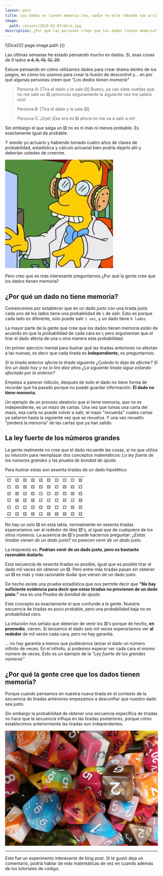 ```yaml
---
layout: post
title: Los dados no tienen memoria [no, nadie te esta robando tus ⚅'s]
image:
  path: /assets/2019-02-07/dice.jpg
description: ¿Por qué las personas creen que los dados tienen memoria? ¿Por qué creen que lo que tu tiraste afecta la siguiente tirada?
---
```


![Dice]({{ page.image.path }})

Las últimas semanas he estado pensando mucho en dados. Si, esas cosas de 6 lados ~~o 4, 8, 10, 12, 20~~

Estuve pensando en cómo utilizamos dados para crear drama dentro de los juegos, en cómo los usamos para crear la ilusión de descontrol y... en por qué algunas personas creen que _"Los dados tienen memoria"_

<!--more-->

> Persona A: [Tira el dado y le sale ⚃] Bueno, ya van siete vueltas que no me sale un ⚅ ¡entonces seguramente la siguiente vez me saldrá uno!

> Persona B: [Tira el dado y le sale ⚅]

> Persona C: ¡Oye! ¡Ese era mi ⚅ ahora no me va a salir a mi!

Sin embargo el que salga un ⚅ no es ni más ni menos probable. Es exactamente igual de probable.

Y siendo yo actuario y habiendo tomado cuatro años de clases de probabilidad, estadística y cálculo actuarial bien podría dejarlo ahí y deberían ustedes de creerme.

![Professor Frink][frink]

Pero creo que es más interesante preguntarnos ¿Por qué la gente cree que los dados tienen memoria?

## ¿Por qué un dado **no** tiene memoria?

Comencemos por establecer que en un dado _justo_ con una tirada _justa_ cada uno de los lados tiene una probabilidad de `⅙` de salir. Esto es porque cada lado es diferente, solo puede salir `1 vez`, y un dado tiene `6 lados`.

La mayor parte de la gente que cree que los dados tienen memoria están de acuerdo en que la probabilidad de cada cara es `⅙` pero argumentan que el tirar el dado afecta de una u otra manera esta probabilidad.

Un primer ejercicio mental para ilustrar qué las tiradas anteriores no afectan a las nuevas, es decir que cada tirada es **Independiente,** es preguntarnos:

_Si la tirada anterior afecta la tirada siguiente ¿Cuándo lo deja de afectar? Si tiro un dado hoy y no lo tiro diez años ¿La siguiente tirada sigue estando afectada por la anterior?_

Empieza a parecer ridículo, después de todo el dado no tiene forma de recordar qué ha pasado porque no puede guardar información. **El dado no tiene memoria.**

Un ejemplo de un proceso aleatorio que sí tiene memoria, que no es independiente, es un mazo de cartas. Una vez que tomas una carta del mazo, esa carta no puede volver a salir, el mazo "recuerda" cuales cartas ya salieron hasta la siguiente vez que se revuelva. Y una vez revuelto "perderá la memoria" de las cartas que ya han salido.

## La ley fuerte de los números grandes

La gente realmente no cree que el dado recuerde las cosas, si no que utiliza su intuición para reemplazar dos conceptos matemáticos: _La ley fuerte de los números grandes_ y las _prueba de bondad de ajuste._

Para ilustrar estas son sesenta tiradas de un dado hipotético:

| | | | | | | | | | |
|---|---|---|---|---|---|---|---|---|---|
| ⚁ | ⚂ | ⚄ | ⚄ | ⚂ | ⚃ | ⚀ | ⚀ | ⚀ | ⚄ |
| ⚀ | ⚃ | ⚄ | ⚃ | ⚃ | ⚄ | ⚁ | ⚄ | ⚃ | ⚁ |
| ⚂ | ⚄ | ⚂ | ⚃ | ⚀ | ⚁ | ⚂ | ⚃ | ⚄ | ⚃ |
| ⚁ | ⚄ | ⚃ | ⚄ | ⚁ | ⚁ | ⚁ | ⚂ | ⚀ | ⚄ |
| ⚀ | ⚁ | ⚁ | ⚂ | ⚃ | ⚃ | ⚁ | ⚁ | ⚄ | ⚂ |
| ⚁ | ⚃ | ⚃ | ⚄ | ⚁ | ⚄ | ⚄ | ⚄ | ⚂ | ⚃ |

No hay un solo ⚅ en esta tabla, normalmente en sesenta tiradas esperaríamos ver al rededor de diez ⚅'s, al igual que de cualquiera de los otros números. La ausencia de ⚅'s puede hacernos preguntar: _¿Estas tiradas vienen de un dado justo? no parecen venir de un dado justo._

La respuesta es: **Podrían venir de un dado justo, pero es bastante razonable dudarlo.**

Esta secuencia de sesenta tiradas es posible, igual que es posible tirar el dado mil veces sin obtener un ⚅. Pero entre más tiradas pasan sin obtener un ⚅ es más y más razonable dudar que vienen de un dado justo.

De hecho existe una prueba estadística que nos permite decir que **"No hay suficiente evidencia para decir que estas tiradas no provienen de un dado justo."** esa es una _Prueba de bondad de ajuste._

Este concepto es exactamente el que confunde a la gente. Nuestra secuencia de tiradas es poco probable, pero una probabilidad baja no es probabilidad cero.

La intuición nos señala que deberían de venir los ⚅'s porque de hecho, **en promedio**, vienen. Si lanzamos el dado seis mil veces esperaríamos ver **al rededor** de mil veces cada cara, pero no hay garantía.

... no hay garantía a menos que pudiéramos lanzar el dado un número infinito de veces. En el infinito, si podemos esperar ver cada cara el mismo número de veces. Esto es un ejemplo de la _"Ley fuerte de los grandes números"_


## ¿Por qué la gente cree que los dados tienen memoria?

Porque cuando pensamos en nuestra nueva tirada en el contexto de la secuencia de tiradas anteriores empezamos a desconfiar que nuestro dado sea justo.

Sin embargo la probabilidad de obtener una secuencia específica de tiradas no hace que la secuencia influya en las tiradas posteriores, porque cómo establecimos anteriormente las tiradas son independentes.

![Ice cream dice][icecream]


---

Este fue un experimento interesante de blog post. Si te gustó deja un comentario, podría hablar de más matemáticas de vez en cuando además de los tutoriales de código.

[frink]: /assets/2019-02-07/frink.jpg
[icecream]: /assets/2019-02-07/icecream.png
